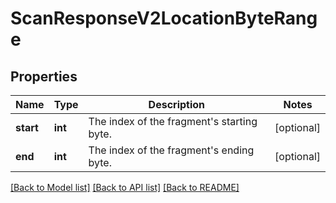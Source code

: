 # ScanResponseV2LocationByteRange

## Properties
Name | Type | Description | Notes
------------ | ------------- | ------------- | -------------
**start** | **int** | The index of the fragment&#39;s starting byte. | [optional] 
**end** | **int** | The index of the fragment&#39;s ending byte. | [optional] 

[[Back to Model list]](../README.md#documentation-for-models) [[Back to API list]](../README.md#documentation-for-api-endpoints) [[Back to README]](../README.md)


